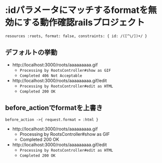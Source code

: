 # :idパラメータにマッチするformatを無効にする動作確認railsプロジェクト
`resources :roots, format: false, constraints: { id: /([^\/])+/ }`

## デフォルトの挙動
* http://localhost:3000/roots/aaaaaaaaa.gif
  * `Processing by RootsController#show as GIF`
  * `Completed 406 Not Acceptable`
* http://localhost:3000/roots/aaaaaaaaa.gif/edit
  * `Processing by RootsController#edit as HTML`
  * `Completed 200 OK`

## before_actionでformatを上書き
`before_action ->{ request.format = :html }`

* http://localhost:3000/roots/aaaaaaaaa.gif
  * Processing by RootsController#show as GIF
  * Completed 200 OK
* http://localhost:3000/roots/aaaaaaaaa.gif/edit
  * `Processing by RootsController#edit as HTML`
  * `Completed 200 OK`
